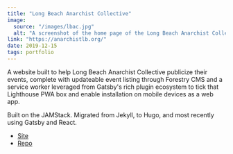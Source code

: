 ```yaml
---
title: "Long Beach Anarchist Collective"
image:
  source: "/images/lbac.jpg"
  alt: "A screenshot of the home page of the Long Beach Anarchist Collective website"
link: "https://anarchistlb.org/"
date: 2019-12-15
tags: portfolio
---
```


A website built to help Long Beach Anarchist Collective publicize their events, complete with updateable event listing through Forestry CMS and a service worker leveraged from Gatsby's rich plugin ecosystem to tick that Lighthouse PWA box and enable installation on mobile devices as a web app.

Built on the JAMStack. Migrated from Jekyll, to Hugo, and most recently using Gatsby and React.

- [Site](https://anarchistlb.org)
- [Repo](https://github.com/laura-is-here/anarchistlb-gatsby)
